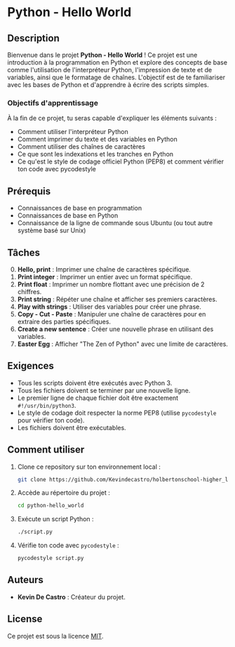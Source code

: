 # Python - Hello World

## Description

Bienvenue dans le projet **Python - Hello World** ! Ce projet est une introduction à la programmation en Python et explore des concepts de base comme l'utilisation de l'interpréteur Python, l'impression de texte et de variables, ainsi que le formatage de chaînes. L'objectif est de te familiariser avec les bases de Python et d'apprendre à écrire des scripts simples.

### Objectifs d'apprentissage

À la fin de ce projet, tu seras capable d'expliquer les éléments suivants :

- Comment utiliser l'interpréteur Python
- Comment imprimer du texte et des variables en Python
- Comment utiliser des chaînes de caractères
- Ce que sont les indexations et les tranches en Python
- Ce qu'est le style de codage officiel Python (PEP8) et comment vérifier ton code avec pycodestyle

## Prérequis

- Connaissances de base en programmation
- Connaissances de base en Python
- Connaissance de la ligne de commande sous Ubuntu (ou tout autre système basé sur Unix)

## Tâches

0. **Hello, print** : Imprimer une chaîne de caractères spécifique.
1. **Print integer** : Imprimer un entier avec un format spécifique.
2. **Print float** : Imprimer un nombre flottant avec une précision de 2 chiffres.
3. **Print string** : Répéter une chaîne et afficher ses premiers caractères.
4. **Play with strings** : Utiliser des variables pour créer une phrase.
5. **Copy - Cut - Paste** : Manipuler une chaîne de caractères pour en extraire des parties spécifiques.
6. **Create a new sentence** : Créer une nouvelle phrase en utilisant des variables.
7. **Easter Egg** : Afficher "The Zen of Python" avec une limite de caractères.

## Exigences

- Tous les scripts doivent être exécutés avec Python 3.
- Tous les fichiers doivent se terminer par une nouvelle ligne.
- Le premier ligne de chaque fichier doit être exactement `#!/usr/bin/python3`.
- Le style de codage doit respecter la norme PEP8 (utilise `pycodestyle` pour vérifier ton code).
- Les fichiers doivent être exécutables.

## Comment utiliser

1. Clone ce repository sur ton environnement local :

    ```bash
    git clone https://github.com/Kevindecastro/holbertonschool-higher_level_programming/python-hello_world
    ```

2. Accède au répertoire du projet :

    ```bash
    cd python-hello_world
    ```

3. Exécute un script Python :

    ```bash
    ./script.py
    ```

4. Vérifie ton code avec `pycodestyle` :

    ```bash
    pycodestyle script.py
    ```

## Auteurs

- **Kevin De Castro** : Créateur du projet.

## License

Ce projet est sous la licence [MIT](https://opensource.org/licenses/MIT).
